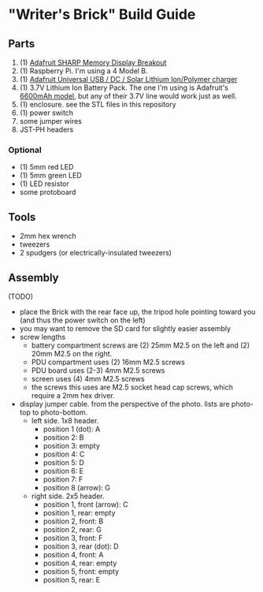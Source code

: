 # "Writer's Brick" Build Guide

## Parts

1. (1) [Adafruit SHARP Memory Display Breakout](https://www.adafruit.com/product/4694)
2. (1) Raspberry Pi. I'm using a 4 Model B.
3. (1) [Adafruit Universal USB / DC / Solar Lithium Ion/Polymer charger](https://www.adafruit.com/product/4755)
4. (1) 3.7V Lithium Ion Battery Pack. The one I'm using is Adafruit's
   [6600mAh model](https://www.adafruit.com/product/353), but any of their 3.7V
   line would work just as well.
5. (1) enclosure. see the STL files in this repository
6. (1) power switch
7. some jumper wires
8. JST-PH headers

### Optional

- (1) 5mm red LED
- (1) 5mm green LED
- (1) LED resistor
- some protoboard

## Tools

- 2mm hex wrench
- tweezers
- 2 spudgers (or electrically-insulated tweezers)

## Assembly

(TODO)

- place the Brick with the rear face up, the tripod hole pointing toward you
  (and thus the power switch on the left)
- you may want to remove the SD card for slightly easier assembly
- screw lengths
  - battery compartment screws are (2) 25mm M2.5 on the left and (2) 20mm M2.5 on
    the right.
  - PDU compartment uses (2) 16mm M2.5 screws
  - PDU board uses (2-3) 4mm M2.5 screws
  - screen uses (4) 4mm M2.5 screws
  - the screws this uses are M2.5 socket head cap screws, which require a 2mm hex
    driver.
- display jumper cable. from the perspective of the photo. lists are photo-top to photo-bottom.
  - left side. 1x8 header.
    - position 1 (dot): A
    - position 2: B
    - position 3: empty
    - position 4: C
    - position 5: D
    - position 6: E
    - position 7: F
    - position 8 (arrow): G
  - right side. 2x5 header.
    - position 1, front (arrow): C
    - position 1, rear: empty
    - position 2, front: B
    - position 2, rear: G
    - position 3, front: F
    - position 3, rear (dot): D
    - position 4, front: A
    - position 4, rear: empty
    - position 5, front: empty
    - position 5, rear: E

